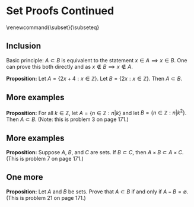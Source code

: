# Set Proofs Continued

\renewcommand{\subset}{\subseteq}

## Inclusion

Basic principle:  $A\subset B$ is equivalent to the statement $x\in A\implies x\in B$.   One can prove
this both directly and as $x\not\in B\implies x\not\in A$.

**Proposition:** Let $A=\{2x+4 : x\in\mathbb{Z}\}$.  Let $B=\{ 2x: x\in \mathbb{Z}\}$.  Then
$A\subset B$.



## More examples 

**Proposition:** For all $k\in\mathbb{Z}$, let $A=\{n\in\mathbb{Z} : n|k\}$ and let $B=\{n\in\mathbb{Z}: n|k^2\}$.
Then $A\subset B$. (Note: this is problem 3 on page 171.)

## More examples

**Proposition:** Suppose $A$, $B$, and $C$ are sets.  If $B\subset C$, then $A\times B\subset A\times C$.
(This is problem 7 on page 171.)


## One more

**Proposition:** Let $A$ and $B$ be sets.  Prove that $A\subset B$ if and only if $A-B=\emptyset$.
(This is problem 21 on page 171.)

